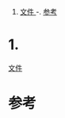 ﻿1. <a href="#h1"> 文件 </a>
-. <a href="#ck"> 参考 </a>



###  <h1 id="h1"> 1. </h1>
[文件](./gz.js)


###  <h1 id="ck"> 参考 </h1>

